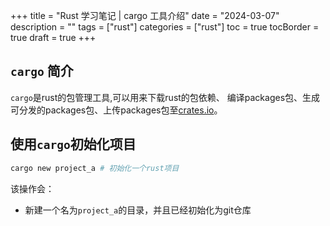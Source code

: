 +++
title = "Rust 学习笔记 | cargo 工具介绍"
date = "2024-03-07"
description = ""
tags = ["rust"]
categories = ["rust"]
toc = true
tocBorder = true
draft = true
+++

## `cargo` 简介

`cargo`是rust的包管理工具,可以用来下载rust的包依赖、
编译packages包、生成可分发的packages包、上传packages包至[crates.io](https://crates.io/)。

## 使用`cargo`初始化项目

```sh
cargo new project_a # 初始化一个rust项目
```
该操作会：
- 新建一个名为`project_a`的目录，并且已经初始化为git仓库
